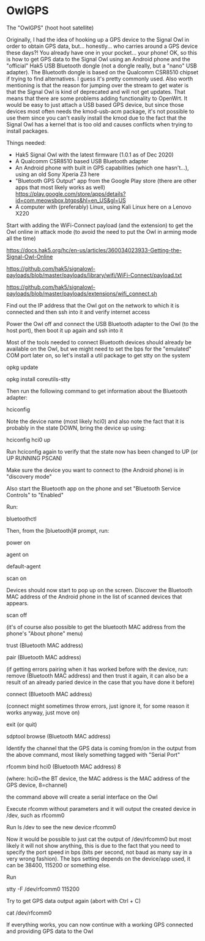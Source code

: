 # OwlGPS

The "OwlGPS" (hoot hoot satellite)

Originally, I had the idea of hooking up a GPS device to the Signal Owl in order to obtain GPS data, but... honestly... who carries around a GPS device these days?! You already have one in your pocket... your phone! OK, so this is how to get GPS data to the Signal Owl using an Android phone and the "official" Hak5 USB Bluetooth dongle (not a dongle really, but a "nano" USB adapter). The Bluetooth dongle is based on the Qualcomm CSR8510 chipset if trying to find alternatives. I guess it's pretty commonly used. Also worth mentioning is that the reason for jumping over the stream to get water is that the Signal Owl is kind of deprecated and will not get updates. That means that there are some problems adding functionality to OpenWrt. It would be easy to just attach a USB based GPS device, but since those devices most often needs the kmod-usb-acm package, it's not possible to use them since you can't easily install the kmod due to the fact that the Signal Owl has a kernel that is too old and causes conflicts when trying to install packages.

Things needed:
- Hak5 Signal Owl with the latest firmware (1.0.1 as of Dec 2020)
- A Qualcomm CSR8510 based USB Bluetooth adapter
- An Android phone with built in GPS capabilities (which one hasn't...), using an old Sony Xperia Z3 here
- "Bluetooth GPS Output" app from the Google Play store (there are other apps that most likely works as well)
  https://play.google.com/store/apps/details?id=com.meowsbox.btgps&hl=en_US&gl=US
- A computer with (preferably) Linux, using Kali Linux here on a Lenovo X220


Start with adding the WiFi-Connect payload (and the extension) to get the Owl online in attack mode (to avoid the need to put the Owl in arming mode all the time)

https://docs.hak5.org/hc/en-us/articles/360034023933-Getting-the-Signal-Owl-Online

https://github.com/hak5/signalowl-payloads/blob/master/payloads/library/wifi/WiFi-Connect/payload.txt

https://github.com/hak5/signalowl-payloads/blob/master/payloads/extensions/wifi_connect.sh


Find out the IP address that the Owl got on the network to which it is connected and then ssh into it and verify internet access

Power the Owl off and connect the USB Bluetooth adapter to the Owl (to the host port), then boot it up again and ssh into it

Most of the tools needed to connect Bluetooth devices should already be available on the Owl, but we might need to set the bps for the "emulated" COM port later on, so let's install a util package to get stty on the system

opkg update

opkg install coreutils-stty

Then run the following command to get information about the Bluetooth adapter:

hciconfig

Note the device name (most likely hci0) and also note the fact that it is probably in the state DOWN, bring the device up using:

hciconfig hci0 up

Run hciconfig again to verify that the state now has been changed to UP (or UP RUNNING PSCAN)

Make sure the device you want to connect to (the Android phone) is in "discovery mode"

Also start the Bluetooth app on the phone and set "Bluetooth Service Controls" to "Enabled"

Run:

bluetoothctl

Then, from the [bluetooth]# prompt, run:

power on

agent on

default-agent

scan on

Devices should now start to pop up on the screen. Discover the Bluetooth MAC address of the Android phone in the list of scanned devices that appears.

scan off

(it's of course also possible to get the bluetooth MAC address from the phone's "About phone" menu)

trust (Bluetooth MAC address)

pair (Bluetooth MAC address)

(if getting errors pairing when it has worked before with the device, run: remove (Bluetooth MAC address) and then trust it again, it can also be a result of an already paried device in the case that you have done it before)

connect (Bluetooth MAC address)

(connect might sometimes throw errors, just ignore it, for some reason it works anyway, just move on)

exit (or quit)

sdptool browse (Bluetooth MAC address)

Identify the channel that the GPS data is coming from/on in the output from the above command, most likely something tagged with "Serial Port"

rfcomm bind hci0 (Bluetooth MAC address) 8

(where: hci0=the BT device, the MAC address is the MAC address of the GPS device, 8=channel)

the command above will create a serial interface on the Owl

Execute rfcomm without parameters and it will output the created device in /dev, such as rfcomm0

Run ls /dev to see the new device rfcomm0

Now it would be possible to just cat the output of /dev/rfcomm0 but most likely it will not show anything, this is due to the fact that you need to specify the port speed in bps (bits per second, not baud as many say in a very wrong fashion). The bps setting depends on the device/app used, it can be 38400, 115200 or something else.

Run

stty -F /dev/rfcomm0 115200

Try to get GPS data output again (abort with Ctrl + C)

cat /dev/rfcomm0

If everything works, you can now continue with a working GPS connected and providing GPS data to the Owl
